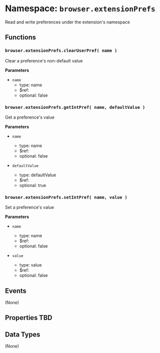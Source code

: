 # Namespace: `browser.extensionPrefs`

Read and write preferences under the extension's namespace

## Functions

### `browser.extensionPrefs.clearUserPref( name )`

Clear a preference's non-default value

**Parameters**

* `name`
  * type: name
  * $ref:
  * optional: false

### `browser.extensionPrefs.getIntPref( name, defaultValue )`

Get a preference's value

**Parameters**

* `name`

  * type: name
  * $ref:
  * optional: false

* `defaultValue`
  * type: defaultValue
  * $ref:
  * optional: true

### `browser.extensionPrefs.setIntPref( name, value )`

Set a preference's value

**Parameters**

* `name`

  * type: name
  * $ref:
  * optional: false

* `value`
  * type: value
  * $ref:
  * optional: false

## Events

(None)

## Properties TBD

## Data Types

(None)
